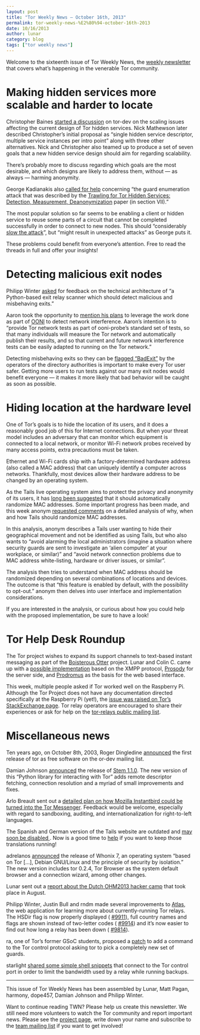 ```yaml
---
layout: post
title: "Tor Weekly News — October 16th, 2013"
permalink: tor-weekly-news-%E2%80%94-october-16th-2013
date: 10/16/2013
author: lunar
category: blog
tags: ["tor weekly news"]
---
```


Welcome to the sixteenth issue of Tor Weekly News, the [weekly newsletter](https://lists.torproject.org/cgi-bin/mailman/listinfo/tor-news) that covers what’s happening in the venerable Tor community.

# Making hidden services more scalable and harder to locate

Christopher Baines [started a discussion](https://lists.torproject.org/pipermail/tor-dev/2013-October/005556.html) on tor-dev on the scaling issues affecting the current design of Tor hidden services. Nick Mathewson later described Christopher’s initial proposal as “single hidden service descriptor, multiple service instances per intro point” along with three other alternatives. Nick and Christopher also teamed up to produce a set of seven goals that a new hidden service design should aim for regarding scalability.

There’s probably more to discuss regarding which goals are the most desirable, and which designs are likely to address them, without — as always — harming anonymity.

George Kadianakis also [called for help](https://lists.torproject.org/pipermail/tor-dev/2013-October/005621.html) concerning “the guard enumeration attack that was described by the [Trawling for Tor Hidden Services: Detection, Measurement, Deanonymization](http://www.ieee-security.org/TC/SP2013/papers/4977a080.pdf) paper (in section VII).”

The most popular solution so far seems to be enabling a client or hidden service to reuse some parts of a circuit that cannot be completed successfully in order to connect to new nodes. This should “considerably [slow the attack](https://bugs.torproject.org/9001)”, but “might result in unexpected attacks” as George puts it.

These problems could benefit from everyone’s attention. Free to read the threads in full and offer your insights!

# Detecting malicious exit nodes

Philipp Winter [asked](https://lists.torproject.org/pipermail/tor-dev/2013-October/005593.html) for feedback on the technical architecture of “a Python-based exit relay scanner which should detect malicious and misbehaving exits.”

Aaron took the opportunity to [mention his plans](https://lists.torproject.org/pipermail/tor-dev/2013-October/005596.html) to leverage the work done as part of [OONI](https://ooni.torproject.org/) to detect network interference. Aaron’s intention is to “provide Tor network tests as part of ooni-probe’s standard set of tests, so that many individuals will measure the Tor network and automatically publish their results, and so that current and future network interference tests can be easily adapted to running on the Tor network.”

Detecting misbehaving exits so they can be [flagged “BadExit”](https://trac.torproject.org/projects/tor/wiki/doc/badRelays) by the operators of the directory authorities is important to make every Tor user safer. Getting more users to run tests against our many exit nodes would benefit everyone — it makes it more likely that bad behavior will be caught as soon as possible.

# Hiding location at the hardware level

One of Tor’s goals is to hide the location of its users, and it does a reasonably good job of this for Internet connections. But when your threat model includes an adversary that can monitor which equipment is connected to a local network, or monitor Wi-Fi network probes received by many access points, extra precautions must be taken.

Ethernet and Wi-Fi cards ship with a factory-determined hardware address (also called a MAC address) that can uniquely identify a computer across networks. Thankfully, most devices allow their hardware address to be changed by an operating system.

As the Tails live operating system aims to protect the privacy and anonymity of its users, it has [long been suggested](https://labs.riseup.net/code/issues/5421) that it should automatically randomize MAC addresses. Some important progress has been made, and this week anonym [requested comments](https://mailman.boum.org/pipermail/tails-dev/2013-October/003835.html) on a detailed analysis of why, when and how Tails should randomize MAC addresses.

In this analysis, anonym describes a Tails user wanting to hide their geographical movement and not be identified as using Tails, but who also wants to “avoid alarming the local administrators (imagine a situation where security guards are sent to investigate an ‘alien computer’ at your workplace, or similar)” and “avoid network connection problems due to MAC address white-listing, hardware or driver issues, or similar”.

The analysis then tries to understand when MAC address should be randomized depending on several combinations of locations and devices. The outcome is that “this feature is enabled by default, with the possibility to opt-out.” anonym then delves into user interface and implementation considerations.

If you are interested in the analysis, or curious about how you could help with the proposed implementation, be sure to have a look!

# Tor Help Desk Roundup

The Tor project wishes to expand its support channels to text-based instant messaging as part of the [Boisterous Otter](https://trac.torproject.org/projects/tor/wiki/org/sponsors/Otter/Boisterous) project. Lunar and Colin C. came up with a [possible implementation](https://trac.torproject.org/projects/tor/wiki/org/sponsors/Otter/Boisterous/WebChat) based on the XMPP protocol, [Prosody](https://prosody.im/) for the server side, and [Prodromus](http://forge.webpresso.net/projects/prodromus) as the basis for the web based interface.

This week, multiple people asked if Tor worked well on the Raspberry Pi. Although the Tor Project does not have any documentation directed specifically at the Raspberry Pi (yet!), the [issue was raised on Tor’s StackExchange page](http://tor.stackexchange.com/questions/242/how-to-run-tor-on-raspbian-on-the-raspberry-pi). Tor relay operators are encouraged to share their experiences or ask for help on the [tor-relays public mailing list](https://lists.torproject.org/pipermail/tor-relays/).

# Miscellaneous news

Ten years ago, on October 8th, 2003, Roger Dingledine [announced](https://lists.torproject.org/pipermail/tor-dev/2003-October/002185.html) the first release of tor as free software on the or-dev mailing list.

Damian Johnson [announced](https://blog.torproject.org/blog/stem-release-11) the release of [Stem 1.1.0](https://stem.torproject.org/change_log.html#version-1-1). The new version of this “Python library for interacting with Tor” adds remote descriptor fetching, connection resolution and a myriad of small improvements and fixes.

Arlo Breault sent out a [detailed plan on how Mozilla Instantbird could be turned into the Tor Messenger](https://lists.torproject.org/pipermail/tor-dev/2013-October/005616.html). Feedback would be welcome, especially with regard to sandboxing, auditing, and internationalization for right-to-left languages.

The Spanish and German version of the Tails website are outdated and [may soon be disabled ](https://mailman.boum.org/pipermail/tails-dev/2013-October/003879.html). Now is a good time to [help](https://tails.boum.org/contribute/how/translate/) if you want to keep those translations running!

adrelanos [announced](https://lists.torproject.org/pipermail/tor-talk/2013-October/030593.html) the release of Whonix 7, an operating system “based on Tor […], Debian GNU/Linux and the principle of security by isolation.” The new version includes tor 0.2.4, Tor Browser as the system default browser and a connection wizard, among other changes.

Lunar sent out a [report about the Dutch OHM2013 hacker camp](https://lists.torproject.org/pipermail/tor-reports/2013-October/000363.html) that took place in August.

Philipp Winter, Justin Bull and rndm made several improvements to [Atlas](https://atlas.torproject.org/), the web application for learning more about currently-running Tor relays. The HSDir flag is now properly displayed ( [#9911](https://bugs.torproject.org/9911)), full country names and flags are shown instead of two-letter codes ( [#9914](https://bugs.torproject.org/9914)) and it’s now easier to find out how long a relay has been down ( [#9814](https://bugs.torproject.org/9814)).

ra, one of Tor’s former GSoC students, proposed a [patch](https://bugs.torproject.org/9934) to add a command to the Tor control protocol asking tor to pick a completely new set of guards.

starlight [shared some simple shell snippets](https://lists.torproject.org/pipermail/tor-talk/2013-October/030607.html) that connect to the Tor control port in order to limit the bandwidth used by a relay while running backups.

* * *

This issue of Tor Weekly News has been assembled by Lunar, Matt Pagan, harmony, dope457, Damian Johnson and Philipp Winter.

Want to continue reading TWN? Please help us create this newsletter. We still need more volunteers to watch the Tor community and report important news. Please see the [project page](https://trac.torproject.org/projects/tor/wiki/TorWeeklyNews), write down your name and subscribe to the [team mailing list](https://lists.torproject.org/cgi-bin/mailman/listinfo/news-team) if you want to get involved!

